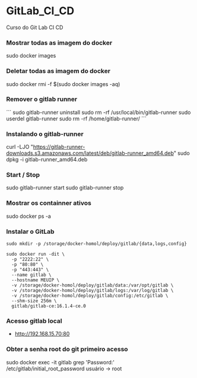 # GitLab_CI_CD
Curso do Git Lab CI CD

### Mostrar todas as imagem do docker 
 sudo docker images

### Deletar todas as imagem do docker 
 sudo docker rmi -f $(sudo docker images -aq)

### Remover o gitlab runner
´´´
 sudo gitlab-runner uninstall
 sudo rm -rf /usr/local/bin/gitlab-runner
 sudo userdel gitlab-runner
 sudo rm -rf /home/gitlab-runner/
´´´
### Instalando o gitlab-runner
 curl -LJO "https://gitlab-runner-downloads.s3.amazonaws.com/latest/deb/gitlab-runner_amd64.deb"
 sudo dpkg -i gitlab-runner_amd64.deb

### Start / Stop
 sudo gitlab-runner start
 sudo gitlab-runner stop

### Mostrar os containner ativos 
 sudo docker ps -a

### Instalar o GitLab


    sudo mkdir -p /storage/docker-homol/deploy/gitlab/{data,logs,config}
    
    sudo docker run -dit \
      -p "2222:22" \
      -p "80:80" \
      -p "443:443" \
      --name gitlab \
      --hostname MEUIP \
      -v /storage/docker-homol/deploy/gitlab/data:/var/opt/gitlab \
      -v /storage/docker-homol/deploy/gitlab/logs:/var/log/gitlab \
      -v /storage/docker-homol/deploy/gitlab/config:/etc/gitlab \
      --shm-size 256m \
      gitlab/gitlab-ce:16.1.4-ce.0


### Acesso gitlab local
- http://192.168.15.70:80

### Obter a senha root do git primeiro acesso
 sudo docker exec -it gitlab grep 'Password:' /etc/gitlab/initial_root_password
 usuário -> root
